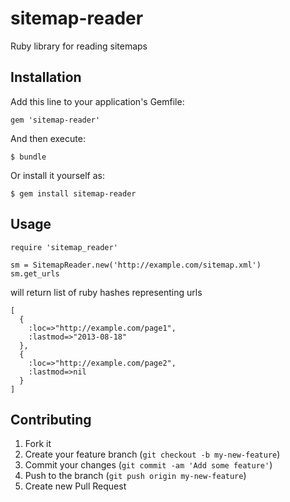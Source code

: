 # sitemap-reader

Ruby library for reading sitemaps

## Installation

Add this line to your application's Gemfile:

    gem 'sitemap-reader'

And then execute:

    $ bundle

Or install it yourself as:

    $ gem install sitemap-reader

## Usage

    require 'sitemap_reader'

    sm = SitemapReader.new('http://example.com/sitemap.xml')
    sm.get_urls

will return list of ruby hashes representing urls

    [
      {
        :loc=>"http://example.com/page1",
        :lastmod=>"2013-08-18"
      },
      {
        :loc=>"http://example.com/page2",
        :lastmod=>nil
      }
    ]

## Contributing

1. Fork it
2. Create your feature branch (`git checkout -b my-new-feature`)
3. Commit your changes (`git commit -am 'Add some feature'`)
4. Push to the branch (`git push origin my-new-feature`)
5. Create new Pull Request
